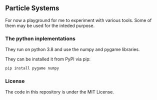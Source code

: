 ## Particle Systems

For now a playground for me to experiment with various tools.
Some of them may be used for the inteded purpose.


### The python inplementations

They run on python 3.8 and use the numpy and pygame libraries.

They can be installed it from PyPI via pip:
```sh
pip install pygame numpy
```

### License

The code in this repository is under the MIT License.